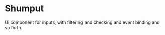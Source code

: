 Shumput
=======

Ui component for inputs, with filtering and checking and event binding and so forth.